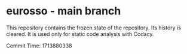 # eurosso - main branch

This repository contains the frozen state of the repository.
Its history is cleared. It is used only for static code
analysis with Codacy.

Commit Time: 1713880338